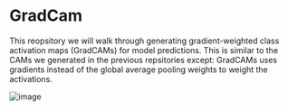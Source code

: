 # GradCam
This reopsitory we will walk through generating gradient-weighted class activation maps (GradCAMs) for model predictions.  This is similar to the CAMs we generated in the previous repsitories except: GradCAMs uses gradients instead of the global average pooling weights to weight the activations.

![image](https://user-images.githubusercontent.com/64538407/112794654-eaccec00-906f-11eb-95aa-0f14ad839ab5.png)









